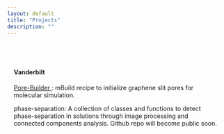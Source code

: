 ```yaml
---
layout: default
title: "Projects"
description: ""
---
```


<div
style="max-width:1000px;margin-left:auto;margin-right:auto;padding-top:40px;padding-bottom:20px;padding-left:15px;padding-right:15px">

   <!-- Vanderbilt -->
   <div
   style="font-weight:bolder;">
   <h4>Vanderbilt</h4>
   </div>

   <!-- AIChE Annual Conference, Pittsburgh 2018 -->
   <div class="entry-summary">
    <p><a class="talk-title"
    href="https://github.com/rmatsum836/Pore-Builder"
    target="_blank">Pore-Builder
    </a>: mBuild recipe to initialize graphene slit pores for molecular
    simulation. </p>
    </div>

   <div class="entry-summary">
    <p>
    phase-separation:  A collection of classes and functions to detect
    phase-separation in solutions through image processing and
    connected components analysis. Github repo will become public soon. </p>
    </div>

</div>
